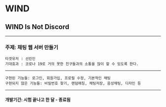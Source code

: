 # WIND
## WIND Is Not Discord
------------------------
### 주제: 채팅 웹 서버 만들기<br>
```
타겟유저 : 선린인
기대효과 : 코로나 19로 거의 못한 친구들과의 소통을 많이 할 수 있도록 한다.
```
------------------------

```
구현된 기능들: 로그인, 회원가입, 프로필 수정, 기본적인 채팅
구현되지 않은 기능들: 비밀번호 찾기, 랜덤매칭, 채팅저장, 음성채팅, 디자인 등
```
------------------------
#### 개발기간: 시험 끝나고 한 달 - 종료됨
